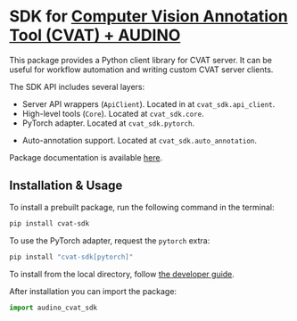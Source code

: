 # SDK for [Computer Vision Annotation Tool (CVAT) + AUDINO](https://audino.in/)

This package provides a Python client library for CVAT server. It can be useful for
workflow automation and writing custom CVAT server clients.

The SDK API includes several layers:

- Server API wrappers (`ApiClient`). Located in at `cvat_sdk.api_client`.
- High-level tools (`Core`). Located at `cvat_sdk.core`.
- PyTorch adapter. Located at `cvat_sdk.pytorch`.
* Auto-annotation support. Located at `cvat_sdk.auto_annotation`.

Package documentation is available [here](https://docs.cvat.ai/docs/api_sdk/sdk).

## Installation & Usage

To install a prebuilt package, run the following command in the terminal:

```bash
pip install cvat-sdk
```

To use the PyTorch adapter, request the `pytorch` extra:

```bash
pip install "cvat-sdk[pytorch]"
```

To install from the local directory, follow [the developer guide](https://docs.cvat.ai/docs/api_sdk/sdk/developer_guide).

After installation you can import the package:

```python
import audino_cvat_sdk
```
